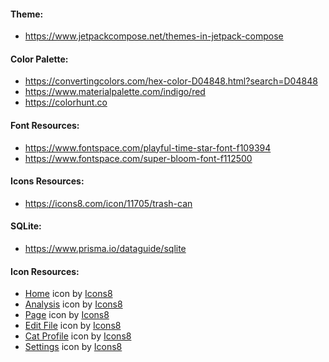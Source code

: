 #### Theme:
- https://www.jetpackcompose.net/themes-in-jetpack-compose


#### Color Palette:
- https://convertingcolors.com/hex-color-D04848.html?search=D04848
- https://www.materialpalette.com/indigo/red
- https://colorhunt.co


#### Font Resources:
- https://www.fontspace.com/playful-time-star-font-f109394
- https://www.fontspace.com/super-bloom-font-f112500


#### Icons Resources:
- https://icons8.com/icon/11705/trash-can

#### SQLite:
- https://www.prisma.io/dataguide/sqlite

#### Icon Resources:
- <a target="_blank" href="https://icons8.com/icon/42814/home">Home</a> icon by <a target="_blank" href="https://icons8.com">Icons8</a>
- <a target="_blank" href="https://icons8.com/icon/j1VehapaDMSP/combo-chart">Analysis</a> icon by <a target="_blank" href="https://icons8.com">Icons8</a>
- <a target="_blank" href="https://icons8.com/icon/42935/page">Page</a> icon by <a target="_blank" href="https://icons8.com">Icons8</a>
- <a target="_blank" href="https://icons8.com/icon/42872/edit-file">Edit File</a> icon by <a target="_blank" href="https://icons8.com">Icons8</a>
- <a target="_blank" href="https://icons8.com/icon/46393/cat-profile">Cat Profile</a> icon by <a target="_blank" href="https://icons8.com">Icons8</a>
- <a target="_blank" href="https://icons8.com/icon/42850/settings">Settings</a> icon by <a target="_blank" href="https://icons8.com">Icons8</a>